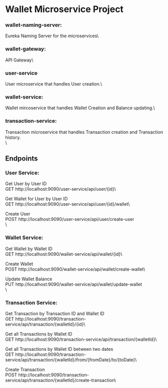 # Wallet Microservice Project

### wallet-naming-server:
Eureka Naming Server for the microservices\

### wallet-gateway:
API Gateway\

### user-service
User microservice that handles User creation.\

### wallet-service:
Wallet mircoservice that handles Wallet Creation and Balance updating.\

### transaction-service:
Transaction microservice that handles Transaction creation and Transaction history.\
\

## Endpoints

### **User Service:**
Get User by User ID\
GET http://localhost:9090/user-service/api/user/{id}\

Get Wallet for User by User ID\
GET http://localhost:9090/user-service/api/user/{id}/wallet\

Create User\
POST http://localhost:9090/user-service/api/user/create-user\
\
### **Wallet Service:**
Get Wallet by Wallet ID\
GET http://localhost:9090/wallet-service/api/wallet/{id}\

Create Wallet\
POST http://localhost:9090/wallet-service/api/wallet/create-wallet\

Update Wallet Balance\
PUT http://localhost:9090/wallet-service/api/wallet/update-wallet\
\
### **Transaction Service:**
Get Transaction by Transaction ID and Wallet ID\
GET http://localhost:9090/transaction-service/api/transaction/{walletId}/{id}\

Get all Transactions by Wallet ID\
GET http://localhost:9090/transaction-service/api/transaction/{walletId}\

Get all Transactions by Wallet ID between two dates\
GET http://localhost:9090/transaction-service/api/transaction/{walletId}/from/{fromDate}/to/{toDate}\

Create Transaction\
POST http://localhost:9090/transaction-service/api/transaction/{walletId}/create-transaction\
